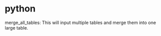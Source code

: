 # python


merge_all_tables:  This will input multiple tables and merge them into one large table. 
